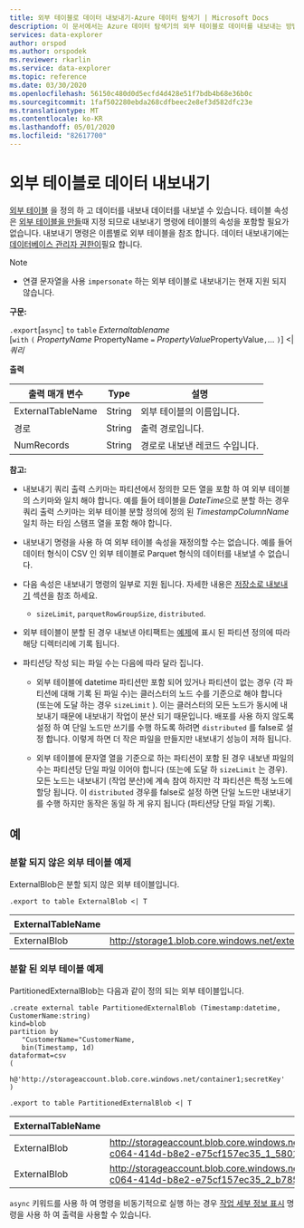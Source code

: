 ```yaml
---
title: 외부 테이블로 데이터 내보내기-Azure 데이터 탐색기 | Microsoft Docs
description: 이 문서에서는 Azure 데이터 탐색기의 외부 테이블로 데이터를 내보내는 방법을 설명 합니다.
services: data-explorer
author: orspod
ms.author: orspodek
ms.reviewer: rkarlin
ms.service: data-explorer
ms.topic: reference
ms.date: 03/30/2020
ms.openlocfilehash: 56150c480d0d5ecfd4d428e51f7bdb4b68e36b0c
ms.sourcegitcommit: 1faf502280ebda268cdfbeec2e8ef3d582dfc23e
ms.translationtype: MT
ms.contentlocale: ko-KR
ms.lasthandoff: 05/01/2020
ms.locfileid: "82617700"
---
```

# <a name="export-data-to-an-external-table"></a>외부 테이블로 데이터 내보내기

[외부 테이블](../externaltables.md) 을 정의 하 고 데이터를 내보내 데이터를 내보낼 수 있습니다.
테이블 속성은 [외부 테이블을 만들](../externaltables.md#create-or-alter-external-table)때 지정 되므로 내보내기 명령에 테이블의 속성을 포함할 필요가 없습니다. 내보내기 명령은 이름별로 외부 테이블을 참조 합니다.
데이터 내보내기에는 [데이터베이스 관리자 권한이](../access-control/role-based-authorization.md)필요 합니다.

> [!NOTE] 
> * 연결 문자열을 사용 `impersonate` 하는 외부 테이블로 내보내기는 현재 지원 되지 않습니다.

**구문:**

`.export`[`async`] `to` `table` *Externaltablename* <br>
[`with` `(` *PropertyName* PropertyName `=` *PropertyValue*PropertyValue`,`... `)`] <| *쿼리*

**출력**

|출력 매개 변수 |Type |설명
|---|---|---
|ExternalTableName  |String |외부 테이블의 이름입니다.
|경로|String|출력 경로입니다.
|NumRecords|String| 경로로 내보낸 레코드 수입니다.

**참고:**
* 내보내기 쿼리 출력 스키마는 파티션에서 정의한 모든 열을 포함 하 여 외부 테이블의 스키마와 일치 해야 합니다. 예를 들어 테이블을 *DateTime*으로 분할 하는 경우 쿼리 출력 스키마는 외부 테이블 분할 정의에 정의 된 *TimestampColumnName* 일치 하는 타임 스탬프 열을 포함 해야 합니다.

* 내보내기 명령을 사용 하 여 외부 테이블 속성을 재정의할 수는 없습니다.
 예를 들어 데이터 형식이 CSV 인 외부 테이블로 Parquet 형식의 데이터를 내보낼 수 없습니다.

* 다음 속성은 내보내기 명령의 일부로 지원 됩니다. 자세한 내용은 [저장소로 내보내기](export-data-to-storage.md) 섹션을 참조 하세요. 
   * `sizeLimit`, `parquetRowGroupSize`, `distributed`.

* 외부 테이블이 분할 된 경우 내보낸 아티팩트는 [예제](#partitioned-external-table-example)에 표시 된 파티션 정의에 따라 해당 디렉터리에 기록 됩니다. 

* 파티션당 작성 되는 파일 수는 다음에 따라 달라 집니다.
   * 외부 테이블에 datetime 파티션만 포함 되어 있거나 파티션이 없는 경우 (각 파티션에 대해 기록 된 파일 수)는 클러스터의 노드 수를 기준으로 해야 합니다 (또는에 도달 하는 경우 `sizeLimit` ). 이는 클러스터의 모든 노드가 동시에 내보내기 때문에 내보내기 작업이 분산 되기 때문입니다. 
   배포를 사용 하지 않도록 설정 하 여 단일 노드만 쓰기를 수행 하도록 하려면 `distributed` 를 false로 설정 합니다. 이렇게 하면 더 작은 파일을 만들지만 내보내기 성능이 저하 됩니다.

   * 외부 테이블에 문자열 열을 기준으로 하는 파티션이 포함 된 경우 내보낸 파일의 수는 파티션당 단일 파일 이어야 합니다 (또는에 도달 하 `sizeLimit` 는 경우). 모든 노드는 내보내기 (작업 분산)에 계속 참여 하지만 각 파티션은 특정 노드에 할당 됩니다. 이 `distributed` 경우를 false로 설정 하면 단일 노드만 내보내기를 수행 하지만 동작은 동일 하 게 유지 됩니다 (파티션당 단일 파일 기록).

## <a name="examples"></a>예

### <a name="non-partitioned-external-table-example"></a>분할 되지 않은 외부 테이블 예제

ExternalBlob은 분할 되지 않은 외부 테이블입니다. 
```kusto
.export to table ExternalBlob <| T
```

|ExternalTableName|경로|NumRecords|
|---|---|---|
|ExternalBlob|http://storage1.blob.core.windows.net/externaltable1cont1/1_58017c550b384c0db0fea61a8661333e.csv|10|

### <a name="partitioned-external-table-example"></a>분할 된 외부 테이블 예제

PartitionedExternalBlob는 다음과 같이 정의 되는 외부 테이블입니다. 

```kusto
.create external table PartitionedExternalBlob (Timestamp:datetime, CustomerName:string) 
kind=blob
partition by 
   "CustomerName="CustomerName,
   bin(Timestamp, 1d)
dataformat=csv
( 
   h@'http://storageaccount.blob.core.windows.net/container1;secretKey'
)
```

```kusto
.export to table PartitionedExternalBlob <| T
```

|ExternalTableName|경로|NumRecords|
|---|---|---|
|ExternalBlob|http://storageaccount.blob.core.windows.net/container1/CustomerName=customer1/2019/01/01/fa36f35c-c064-414d-b8e2-e75cf157ec35_1_58017c550b384c0db0fea61a8661333e.csv|10|
|ExternalBlob|http://storageaccount.blob.core.windows.net/container1/CustomerName=customer2/2019/01/01/fa36f35c-c064-414d-b8e2-e75cf157ec35_2_b785beec2c004d93b7cd531208424dc9.csv|10|

`async` 키워드를 사용 하 여 명령을 비동기적으로 실행 하는 경우 [작업 세부 정보 표시](../operations.md#show-operation-details) 명령을 사용 하 여 출력을 사용할 수 있습니다.
